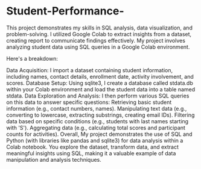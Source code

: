 # Student-Performance-
This project demonstrates my skills in SQL analysis, data visualization, and problem-solving. I utilized Google Colab to extract insights from a dataset, creating report to communicate findings effectively.
My project involves analyzing student data using SQL queries in a Google Colab environment.

Here's a breakdown:

Data Acquisition: I import a dataset containing student information, including names, contact details, enrollment date, activity involvement, and scores.
Database Setup: Using sqlite3, I create a database called stdata.db within your Colab environment and load the student data into a table named stdata.
Data Exploration and Analysis: I then perform various SQL queries on this data to answer specific questions:
Retrieving basic student information (e.g., contact numbers, names).
Manipulating text data (e.g., converting to lowercase, extracting substrings, creating email IDs).
Filtering data based on specific conditions (e.g., students with last names starting with 'S').
Aggregating data (e.g., calculating total scores and participant counts for activities).
Overall, My project demonstrates the use of SQL and Python (with libraries like pandas and sqlite3) for data analysis within a Colab notebook. You explore the dataset, transform data, and extract meaningful insights using SQL, making it a valuable example of data manipulation and analysis techniques.
